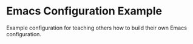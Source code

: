 # Emacs Configuration Example

Example configuration for teaching others how to build their own Emacs configuration.
